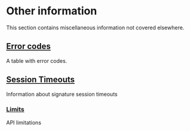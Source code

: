 # Other information

This section contains miscellaneous information not covered elsewhere.

## [Error codes](https://github.com/idfy-io/docs/tree/196ea986595a4ac521a739288c57dfbddbe598a5/sign/other-information/error-codes.md)

A table with error codes.

## [Session Timeouts](https://github.com/idfy-io/docs/tree/196ea986595a4ac521a739288c57dfbddbe598a5/sign/other-information/session-timeouts.md)

Information about signature session timeouts

### [Limits](https://github.com/idfy-io/docs/tree/196ea986595a4ac521a739288c57dfbddbe598a5/sign/limits.md)

API limitations

